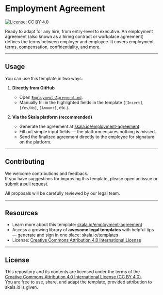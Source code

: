 # Employment Agreement

[![License: CC BY 4.0](https://img.shields.io/badge/License-CC%20BY%204.0-lightgrey.svg)](LICENSE)

Ready to adapt for any hire, from entry-level to executive.
An employment agreement (also known as a hiring contract or workplace agreement) defines the terms between employer and employee. It covers employment terms, compensation, confidentiality, and more.



---

## Usage

You can use this template in two ways:

1. **Directly from GitHub**  
   - Open [`Employment-Agreement.md`](Employment-Agreement.md).  
   - Manually fill in the highlighted fields in the template (`[Insert]`, `[Yes/No]`, `[Amount]`, etc.).  

2. **Via the Skala platform (recommended)**  
   - Generate the agreement at [skala.io/employment-agreement](https://www.skala.io/employment-agreement).  
   - Fill out simple input fields — the platform ensures nothing is missed.  
   - Send the finalized agreement directly to the employee for signature on the platform.  

---

## Contributing

We welcome contributions and feedback.  
If you have suggestions for improving this template, please open an issue or submit a pull request.  

All proposals will be carefully reviewed by our legal team.

---

## Resources

- Learn more about this template: [skala.io/employment-agreement](https://www.skala.io/employment-agreement)  
- Access a growing library of **awesome legal templates** with helpful tips — generate and sign in one place: [skala.io/templates](https://www.skala.io/templates)  
- License: [Creative Commons Attribution 4.0 International License](https://creativecommons.org/licenses/by/4.0/)  

---

## License

This repository and its contents are licensed under the terms of the  
[Creative Commons Attribution 4.0 International License (CC BY 4.0)](LICENSE).  
You are free to use, share, and adapt the template, provided attribution to skala.io is given.
